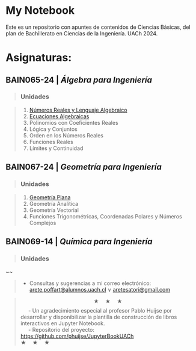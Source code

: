 # My Notebook

Este es un repositorio con apuntes de contenidos de Ciencias Básicas, del plan de Bachillerato en Ciencias de la Ingeniería. UACh 2024.

# Asignaturas:

<span style="font-size: 12pt"></span>
## BAIN065-24 | _Álgebra para Ingeniería_

> ### Unidades

> 1. [Números Reales y Lenguaje Algebraico](https://aretesatori.github.io/ciencias-basicas-ingenieria/books/BAIN065-24/1_BAIN065-24.html)
> 2. [Ecuaciones Algebraicas](https://aretesatori.github.io/ciencias-basicas-ingenieria/books/BAIN065-24/2_BAIN065-24.html)
> 3. Polinomios con Coeficientes Reales
> 4. Lógica y Conjuntos
> 5. Orden en los Números Reales
> 6. Funciones Reales
> 7. Límites y Continuidad

<span style="font-size: 12pt"></span>
## BAIN067-24 | _Geometría para Ingeniería_

> ### Unidades

> 1. [Geometría Plana](#)
> 2. Geometría Analítica
> 3. Geometría Vectorial
> 4. Funciones Trigonométricas, Coordenadas Polares y Números Complejos

<span style="font-size: 12pt"></span>
## BAIN069-14 | _Química para Ingeniería_

> ### Unidades

\~~
> * Consultas y sugerencias a mi correo electrónico:  
> [arete.poffart@alumnos.uach.cl](mailto:arete.poffart@alumnos.uach.cl) $\vee$ [aretesatori@gmail.com](mailto:aretesatori@gmail.com)

> $$\bigstar\quad\bigstar\quad\bigstar$$ 
> $\quad$ - Un agradecimiento especial al profesor Pablo Huijse por desarrollar y disponibilizar la plantilla de construcción de libros interactivos en Jupyter Notebook.  
> $\quad$ - Repositorio del proyecto: https://github.com/phuijse/JupyterBookUACh  
> <span style="text-align: center;">$\bigstar\quad\bigstar\quad\bigstar$</span>